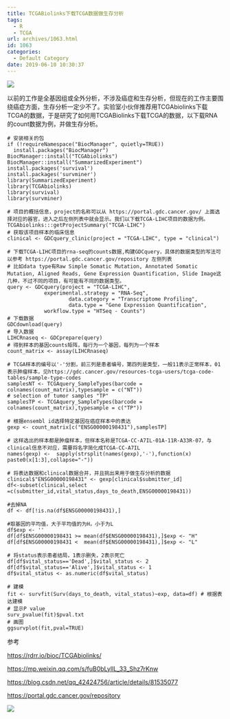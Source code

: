 ```yaml
---
title: TCGABiolinks下载TCGA数据做生存分析
tags:
  - R
  - TCGA
url: archives/1063.html
id: 1063
categories:
  - Default Category
date: 2019-06-10 10:30:37
---
```


![](/wp/f4w/2020/2019-06-09-TCGABiolinks-Rplot.png)

以前的工作是全基因组或全外分析，不涉及癌症和生存分析，但现在的工作主要围绕癌症方面，生存分析一定少不了。实验室小伙伴推荐用TCGAbiolinks下载TCGA的数据，于是研究了如何用TCGABiolinks下载TCGA的数据，以下载RNA的count数据为例，并做生存分析。
```
# 安装相关的包
if (!requireNamespace("BiocManager", quietly=TRUE))   
  install.packages("BiocManager")
BiocManager::install("TCGAbiolinks")
BiocManager::install("SummarizedExperiment")
install.packages('survival')
install.packages('survminer')
library(SummarizedExperiment)
library(TCGAbiolinks)
library(survival)
library(survminer)

# 项目的概括信息，project的名称可以从 https://portal.gdc.cancer.gov/ 上面选择对应的器官，进入之后左侧列表中就会显示。我们以下载TCGA-LIHC项目的数据为例。
TCGAbiolinks:::getProjectSummary("TCGA-LIHC") 
# 获取该项目样本的临床信息
clinical <- GDCquery_clinic(project = "TCGA-LIHC", type = "clinical")

# 下载TCGA-LIHC项目的rna-seq的counts数据,构建GDCquery，具体的数据类型的写法可以参考 https://portal.gdc.cancer.gov/repository 左侧列表
# 比如data type有Raw Simple Somatic Mutation, Annotated Somatic Mutation, Aligned Reads, Gene Expression Quantification, Slide Image这几种，不过不同的项目，有可能有不同的数据类型。
query <- GDCquery(project = "TCGA-LIHC", 
		    experimental.strategy = "RNA-Seq",
                    data.category = "Transcriptome Profiling", 
                    data.type = "Gene Expression Quantification",
		    workflow.type = "HTSeq - Counts")
# 下载数据
GDCdownload(query)
# 导入数据
LIHCRnaseq <- GDCprepare(query)
# 得到样本的基因counts矩阵，每行为一个基因，每列为一个样本
count_matrix <- assay(LIHCRnaseq)

# TCGA样本的编号以'-'分割，前三列是患者编号，第四列是类型，一般11表示正常样本，01表示肿瘤样本，见https://gdc.cancer.gov/resources-tcga-users/tcga-code-tables/sample-type-codes
samplesNT <- TCGAquery_SampleTypes(barcode = colnames(count_matrix),typesample = c("NT"))
# selection of tumor samples "TP"
samplesTP <- TCGAquery_SampleTypes(barcode = colnames(count_matrix),typesample = c("TP"))

# 根据ensembl id选择特定基因在癌症样本中的表达
gexp <- count_matrix[c("ENSG00000198431"),samplesTP]

# 这样选出的样本都是肿瘤样本，但样本名称是TCGA-CC-A7IL-01A-11R-A33R-07，与clinical信息不对应，需要将名字简化成TCGA-CC-A7IL
names(gexp) <-  sapply(strsplit(names(gexp),'-'),function(x) paste0(x[1:3],collapse="-"))

# 将表达数据和clinical数据合并，并且挑出来用于做生存分析的数据
clinical$"ENSG00000198431" <- gexp[clinical$submitter_id]
df<-subset(clinical,select =c(submitter_id,vital_status,days_to_death,ENSG00000198431))

#去掉NA
df <- df[!is.na(df$ENSG00000198431),]

#取基因的平均值，大于平均值的为H，小于为L
df$exp <- ''
df[df$ENSG00000198431 >= mean(df$ENSG00000198431),]$exp <- "H"
df[df$ENSG00000198431 <  mean(df$ENSG00000198431),]$exp <- "L"

# 将status表示患者结局，1表示删失，2表示死亡
df[df$vital_status=='Dead',]$vital_status <- 2
df[df$vital_status=='Alive',]$vital_status <- 1
df$vital_status <- as.numeric(df$vital_status)

# 建模
fit <- survfit(Surv(days_to_death, vital_status)~exp, data=df) # 根据表达建模
# 显示P value
surv_pvalue(fit)$pval.txt 
# 画图
ggsurvplot(fit,pval=TRUE)
```

<!--more-->

参考

https://rdrr.io/bioc/TCGAbiolinks/

https://mp.weixin.qq.com/s/fuB0bLyllL_33_Shz7rKnw

https://blog.csdn.net/qq_42424756/article/details/81535077

https://portal.gdc.cancer.gov/repository

![](2019-06-09-TCGABiolinks-datatype.png)